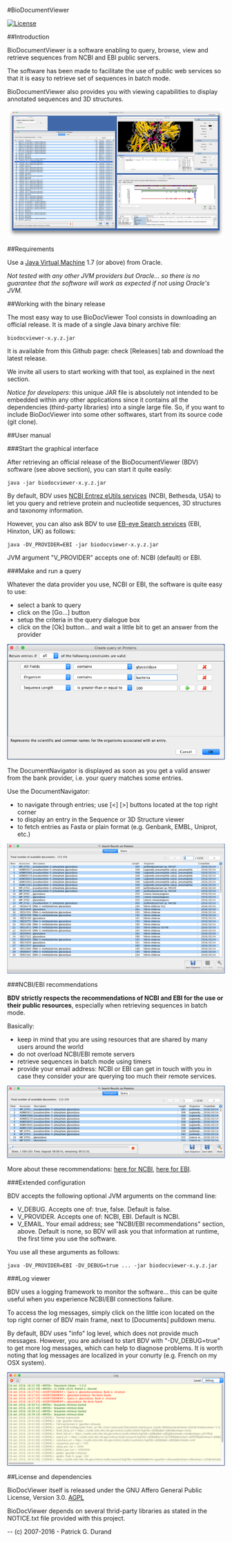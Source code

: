 #BioDocumentViewer

[![License](https://img.shields.io/badge/license-Affero%20GPL%203.0-blue.svg)](https://www.gnu.org/licenses/agpl-3.0.txt)

##Introduction

BioDocumentViewer is a software enabling to query, browse, view and retrieve sequences from NCBI and EBI public servers.

The software has been made to facilitate the use of public web services so that it is easy to retrieve set of sequences in batch mode. 

BioDocumentViewer also provides you with viewing capabilities to display annotated sequences and 3D structures.

![BioDocumentViewer](doc/bio-document-viewer-query-ncbi-all-s.png)

##Requirements

Use a [Java Virtual Machine](http://www.oracle.com/technetwork/java/javase/downloads/index.html) 1.7 (or above) from Oracle. 

*Not tested with any other JVM providers but Oracle... so there is no guarantee that the software will work as expected if not using Oracle's JVM.*

##Working with the binary release

The most easy way to use BioDocViewer Tool consists in downloading an official release. It is made of a single Java binary archive file:

    biodocviewer-x.y.z.jar

It is available from this Github page: check [Releases] tab and download the latest release.

We invite all users to start working with that tool, as explained in the next section. 

*Notice for developers:* this unique JAR file is absolutely not intended to be embedded within any other applications since it contains all the dependencies (third-party libraries) into a single large file. So, if you want to include BioDocViewer into some other softwares, start from its source code (git clone).

##User manual

###Start the graphical interface

After retrieving an official release of the BioDocumentViewer (BDV) software (see above section), you can start it quite easily:

    java -jar biodocviewer-x.y.z.jar

By default, BDV uses [NCBI Entrez eUtils services](https://www.ncbi.nlm.nih.gov/books/NBK25499/) (NCBI, Bethesda, USA) to let you query and retrieve protein and nucleotide sequences, 3D structures and taxonomy information. 

However, you can also ask BDV to use [EB-eye Search services](https://www.ebi.ac.uk/ebisearch/) (EBI, Hinxton, UK) as follows:

    java -DV_PROVIDER=EBI -jar biodocviewer-x.y.z.jar

JVM argument "V_PROVIDER" accepts one of: NCBI (default) or EBI.

###Make and run a query

Whatever the data provider you use, NCBI or EBI, the software is quite easy to use:

* select a bank to query
* click on the [Go...] button
* setup the criteria in the query dialogue box
* click on the [Ok] button... and wait a little bit to get an answer from the provider

![BioDocumentViewer](doc/bio-doc-viewer-query-ncbi-proteins.png)

The DocumentNavigator is displayed as soon as you get a valid answer from the bank provider, i.e. your query matches some entries.

Use the DocumentNavigator:

* to navigate through entries; use [<] [>] buttons located at the top right corner
* to display an entry in the Sequence or 3D Structure viewer
* to fetch entries as Fasta or plain format (e.g. Genbank, EMBL, Uniprot, etc.)

![BioDocumentViewer](doc/bio-doc-viewer-ncbi-protein-results.png)

###NCBI/EBI recommendations

**BDV strictly respects the recommendations of NCBI and EBI for the use or their public resources**, especially when retrieving sequences in batch mode.

Basically:

* keep in mind that you are using resources that are shared by many users around the world 
* do not overload NCBI/EBI remote servers
* retrieve sequences in batch mode using timers
* provide your email address: NCBI or EBI can get in touch with you in case they consider your are querying too much their remote services. 

![BioDocumentViewer](doc/bio-doc-viewer-batch-retrieval.png)

More about these recommendations: [here for NCBI](https://www.ncbi.nlm.nih.gov/home/about/policies.shtml#scripting), [here for EBI](http://www.ebi.ac.uk/Tools/webservices/help/faq).

###Extended configuration

BDV accepts the following optional JVM arguments on the command line:

* V_DEBUG. Accepts one of: true, false. Default is false.
* V_PROVIDER. Accepts one of: NCBI, EBI. Default is NCBI.
* V_EMAIL. Your email address; see "NCBI/EBI recommendations" section, above. Default is none, so BDV will ask you that information at runtime, the first time you use the software.

You use all these arguments as follows:

    java -DV_PROVIDER=EBI -DV_DEBUG=true ... -jar biodocviewer-x.y.z.jar

###Log viewer

BDV uses a logging framework to monitor the software... this can be quite useful when you experience NCBI/EBI connections failure. 

To access the log messages, simply click on the little icon located on the top right corner of BDV main frame, next to [Documents] pulldown menu.

By default, BDV uses "info" log level, which does not provide much messages. However, you are advised to start BDV with "-DV_DEBUG=true" to get more log messages, which can help to diagnose problems. It is worth noting that log messages are localized in your conurty (e.g. French on my OSX system).

![BioDocumentViewer](doc/bio-doc-viewer-log.png)


##License and dependencies

BioDocViewer itself is released under the GNU Affero General Public License, Version 3.0. [AGPL](https://www.gnu.org/licenses/agpl-3.0.txt)

BioDocViewer depends on several thrid-party libraries as stated in the NOTICE.txt file provided with this project.

--
(c) 2007-2016 - Patrick G. Durand
